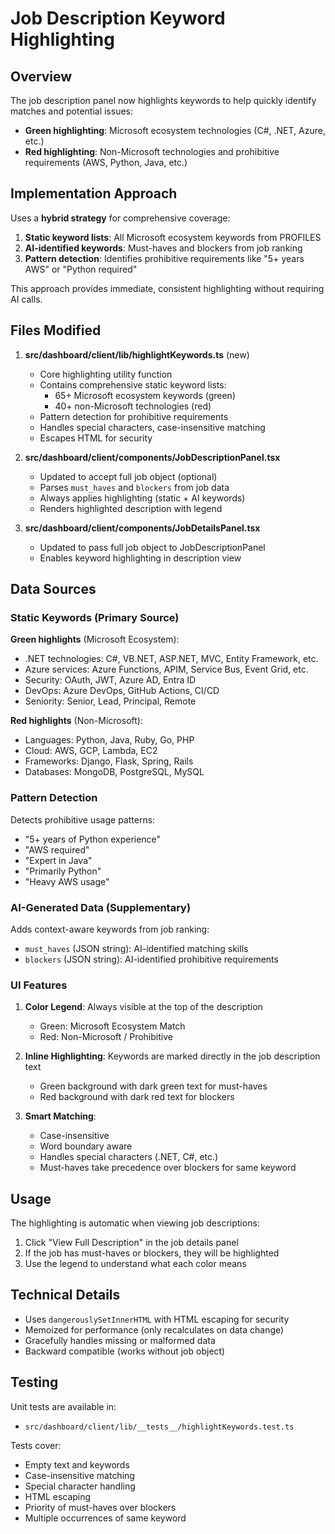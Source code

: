 # Job Description Keyword Highlighting

## Overview

The job description panel now highlights keywords to help quickly identify matches and potential issues:
- **Green highlighting**: Microsoft ecosystem technologies (C#, .NET, Azure, etc.)
- **Red highlighting**: Non-Microsoft technologies and prohibitive requirements (AWS, Python, Java, etc.)

## Implementation Approach

Uses a **hybrid strategy** for comprehensive coverage:

1. **Static keyword lists**: All Microsoft ecosystem keywords from PROFILES
2. **AI-identified keywords**: Must-haves and blockers from job ranking
3. **Pattern detection**: Identifies prohibitive requirements like "5+ years AWS" or "Python required"

This approach provides immediate, consistent highlighting without requiring AI calls.

## Files Modified

1. **src/dashboard/client/lib/highlightKeywords.ts** (new)
   - Core highlighting utility function
   - Contains comprehensive static keyword lists:
     - 65+ Microsoft ecosystem keywords (green)
     - 40+ non-Microsoft technologies (red)
   - Pattern detection for prohibitive requirements
   - Handles special characters, case-insensitive matching
   - Escapes HTML for security

2. **src/dashboard/client/components/JobDescriptionPanel.tsx**
   - Updated to accept full job object (optional)
   - Parses `must_haves` and `blockers` from job data
   - Always applies highlighting (static + AI keywords)
   - Renders highlighted description with legend

3. **src/dashboard/client/components/JobDetailsPanel.tsx**
   - Updated to pass full job object to JobDescriptionPanel
   - Enables keyword highlighting in description view

## Data Sources

### Static Keywords (Primary Source)

**Green highlights** (Microsoft Ecosystem):
- .NET technologies: C#, VB.NET, ASP.NET, MVC, Entity Framework, etc.
- Azure services: Azure Functions, APIM, Service Bus, Event Grid, etc.
- Security: OAuth, JWT, Azure AD, Entra ID
- DevOps: Azure DevOps, GitHub Actions, CI/CD
- Seniority: Senior, Lead, Principal, Remote

**Red highlights** (Non-Microsoft):
- Languages: Python, Java, Ruby, Go, PHP
- Cloud: AWS, GCP, Lambda, EC2
- Frameworks: Django, Flask, Spring, Rails
- Databases: MongoDB, PostgreSQL, MySQL

### Pattern Detection

Detects prohibitive usage patterns:
- "5+ years of Python experience"
- "AWS required"
- "Expert in Java"
- "Primarily Python"
- "Heavy AWS usage"

### AI-Generated Data (Supplementary)

Adds context-aware keywords from job ranking:
- `must_haves` (JSON string): AI-identified matching skills
- `blockers` (JSON string): AI-identified prohibitive requirements

### UI Features

1. **Color Legend**: Always visible at the top of the description
   - Green: Microsoft Ecosystem Match
   - Red: Non-Microsoft / Prohibitive

2. **Inline Highlighting**: Keywords are marked directly in the job description text
   - Green background with dark green text for must-haves
   - Red background with dark red text for blockers

3. **Smart Matching**:
   - Case-insensitive
   - Word boundary aware
   - Handles special characters (.NET, C#, etc.)
   - Must-haves take precedence over blockers for same keyword

## Usage

The highlighting is automatic when viewing job descriptions:
1. Click "View Full Description" in the job details panel
2. If the job has must-haves or blockers, they will be highlighted
3. Use the legend to understand what each color means

## Technical Details

- Uses `dangerouslySetInnerHTML` with HTML escaping for security
- Memoized for performance (only recalculates on data change)
- Gracefully handles missing or malformed data
- Backward compatible (works without job object)

## Testing

Unit tests are available in:
- `src/dashboard/client/lib/__tests__/highlightKeywords.test.ts`

Tests cover:
- Empty text and keywords
- Case-insensitive matching
- Special character handling
- HTML escaping
- Priority of must-haves over blockers
- Multiple occurrences of same keyword

